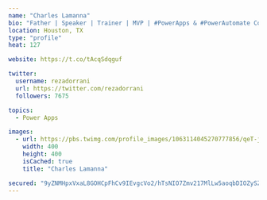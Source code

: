```yaml
---
name: "Charles Lamanna"
bio: "Father | Speaker | Trainer | MVP | #PowerApps & #PowerAutomate Community Super User | YouTuber Right-pointing triangle http://youtube.com/c/rezadorrani | Learn - Share - Clockwise rightwards and leftwards open circle arrows"
location: Houston, TX
type: "profile"
heat: 127

website: https://t.co/tAcqSdqguf

twitter:
  username: rezadorrani
  url: https://twitter.com/rezadorrani
  followers: 7675

topics:
  - Power Apps

images:
  - url: https://pbs.twimg.com/profile_images/1063114045270777856/qeT-jpWr_400x400.jpg
    width: 400
    height: 400
    isCached: true
    title: "Charles Lamanna"

secured: "9yZNMHpxVxaL8GOHCpFhCv9IEvgcVo2/hTsNIO7Zmv217MlLw5aoqbDIOZySZpPfmckq8aeSmWqE+wnx20tsOBr1JvyRg8YSSDuwzsy1pKowtaGGJIHyPtBS++CZ/MeYWhjx3C8EDh2cEZAD8NTg3xZidh+/ORFF04dn/jGcAZDyYHEgwcIeCmrJJWe/52br8/Ys62976fXM2kMncft0/fhd8DIH1Y/RTQfOzlvC7vWc+4h1NGZlVmhe84UB9LO8JNqdnLfYjyFpjSsV+Fz5oeFrDSKUVIgYoJs1w5t8G6dalKJqWQl9zR32xq99LkGhIr9vB2dwndE0Q6lBhBkwyN59SMhtvGfnjiyNT0+4WwfYHj5aZdD5zoUuPjeuDGftOoOTxoYjWFimK96Fc5sKxw==;/pZ5HVAJfU34Wl7yafYu2w=="
---
```



